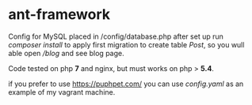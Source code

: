 # ant-framework

Config for MySQL placed in /config/database.php after set up run _composer install_ to apply first migration to create table _Post_, so you wull able open _/blog_ and see blog page.

Code tested on php **7** and nginx, but must works on php > **5.4**.

if you prefer to use https://puphpet.com/ you can use _config.yaml_ as an example of my vagrant machine.